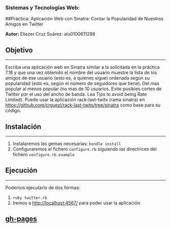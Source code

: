 ### Sistemas y Tecnologías Web:
##Práctica: Aplicación Web con Sinatra: Contar la Popularidad de Nuestros Amigos en Twitter

**Autor:** Eliezer Cruz Suárez: alu0100611298

## Objetivo
-----------

Escriba una aplicación web en Sinatra similar a la solicitada en la práctica 7.18 y que una vez obtenido el nombre del usuario muestre la lista de los amigos de ese usuario (esto es, a quienes sigue) ordenada según su popularidad (esto es, según el número de seguidores que tiene). Del mas popular al menos popular (no mas de 10 usuarios. Evite posibles cortes de Twitter por el uso del ancho de banda. Lea Tips to avoid being Rate Limited). Puede usar la aplicación rack-last-twits (rama sinatra) en https://github.com/crguezl/rack-last-twits/tree/sinatra como base para su código.

## Instalación
--------------

1. Instalaremos las gemas necesarias: `bundle install`
2. Configuraremos el fichero `configure.rb` siguiendo las directrices del fichero `configure.rb.example`


## Ejecución
------------

Podemos ejecutarlo de dos formas:

1. `ruby twitter.rb`
2. Iremos a [http://localhost:4567/](http://localhost:9393/) para poder usar la aplicación

## [gh-pages](http://alu0100611298.github.io/SYTW_practica_2)